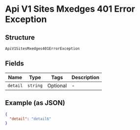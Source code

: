 
# Api V1 Sites Mxedges 401 Error Exception

## Structure

`ApiV1SitesMxedges401ErrorException`

## Fields

| Name | Type | Tags | Description |
|  --- | --- | --- | --- |
| `detail` | `string` | Optional | - |

## Example (as JSON)

```json
{
  "detail": "detail6"
}
```

